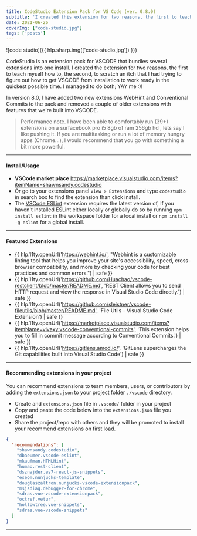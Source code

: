 ```yaml
---
title: CodeStudio Extension Pack for VS Code (ver. 0.8.0)
subtitle: 'I created this extension for two reasons, the first to teach myself how to, the second, to scratch an itch that I had trying to figure out the quickest to get VSCODE from install to work ready.'
date: 2021-06-26
coverImg: ["code-studio.jpg"]
tags: ['posts']
---
```


![code studio]({{ hlp.sharp.img(['code-studio.jpg']) }})

CodeStudio is an extension pack for VSCODE that bundles several extensions into one install. I created the extension for two reasons, the first to teach myself how to, the second, to scratch an itch that I had trying to figure out how to get VSCODE from installation to work ready in the quickest possible time. I managed to do both; YAY me :)!

In version 8.0, I have added two new extensions WebHint and Conventional Commits to the pack and removed a couple of older extensions with features that we're built into VSCODE.

> Performance note. I have been able to comfortably run (39+) extensions on a surfacebook pro i5 8gb of ram 256gb hd , lets say I like pushing it. If you are multitasking or run a lot of memory hungry apps (Chrome...), I would recommend that you go with something a bit more powerful.

----------

#### Install/Usage

* **VSCode market place** <https://marketplace.visualstudio.com/items?itemName=shawnsandy.codestudio>
* Or go to your extensions panel `View > Extensions` and type `codestudio` in search box to find the extension than click install.
* The [VSCode ESLint](https://marketplace.visualstudio.com/items?itemName=dbaeumer.vscode-eslint) extension requires the latest version of, If you haven't installed ESLint either locally or globally do so by running `npm install eslint` in the workspace folder for a local install or `npm install -g eslint` for a global install.

----------

#### Featured Extensions

* {{ hlp.11ty.openUrl('https://webhint.io/', "Webhint is a customizable linting tool that helps you improve your site's accessibility, speed, cross-browser compatibility, and more by checking your code for best practices and common errors.") | safe }}
* {{ hlp.11ty.openUrl('https://github.com/Huachao/vscode-restclient/blob/master/README.md', 'REST Client allows you to send HTTP request and view the response in Visual Studio Code directly.') | safe }}
*  {{ hlp.11ty.openUrl('https://github.com/sleistner/vscode-fileutils/blob/master/README.md', 'File Utils - Visual Studio Code Extension') | safe }}
* {{ hlp.11ty.openUrl('https://marketplace.visualstudio.com/items?itemName=vivaxy.vscode-conventional-commits', 'This extension helps you to fill in commit message according to Conventional Commits.') | safe }}
* {{ hlp.11ty.openUrl('https://gitlens.amod.io/', 'GitLens supercharges the Git capabilities built into Visual Studio Code') | safe }}

----------

#### Recommending extensions in your project

You can recommend extensions to team members, users, or contributors by adding the `extensions.json` to your project folder `./vscode` directory.

* Create and `extensions.json` file in `.vscode/` folder in your project
* Copy and paste the code below into the `extensions.json` file you created
* Share the project/repo with others and they will be promoted to install your recommend extensions on first load.

```json
{
  "recommendations": [
    "shawnsandy.codestudio",
    "dbaeumer.vscode-eslint",
    "mkaufman.HTMLHint",
    "humao.rest-client",
    "dsznajder.es7-react-js-snippets",
    "eseom.nunjucks-template",
    "douglaszaltron.nunjucks-vscode-extensionpack",
    "msjsdiag.debugger-for-chrome",
    "sdras.vue-vscode-extensionpack",
    "octref.vetur",
    "hollowtree.vue-snippets",
    "sdras.vue-vscode-snippets"
  ]
}
```

----------
